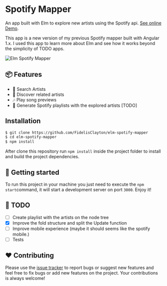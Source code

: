 # Spotify Mapper
An app built with Elm to explore new artists using the Spotify api. [See online Demo](http://spotify-mapper.fidelisclayton.com/).

This app is a new version of my previous Spotify mapper built with Angular 1.x. I used this app to learn more about Elm and see how it works beyond the simplicity of TODO apps.

![Elm Spotify Mapper](https://media.giphy.com/media/3ohzdNH8xOeaxTp37W/giphy.gif)

## :package: Features
- :mag_right: Search Artists
- :microphone: Discover related artists
- :notes: Play song previews
- :musical_score: Generate Spotify playlists with the explored artists [TODO]

## Installation
```sh
$ git clone https://github.com/FidelisClayton/elm-spotify-mapper
$ cd elm-spotify-mapper
$ npm install
```
After clone this repository run `npm install` inside the project folder to install and build the project dependencies.

## :runner: Getting started
To run this project in your machine you just need to execute the `npm start`command, it will start a development server on port `3000`. Enjoy it!

## :memo: TODO
- [ ] Create playlist with the artists on the node tree
- [x] Improve the fold structure and split the Update function
- [ ] Improve mobile experience (maybe it should seems like the spotify mobile.)
- [ ] Tests

## :heart: Contributing
Please use the [issue tracker](https://github.com/FidelisClayton/elm-spotify-mapper/issues) to report bugs or suggest new features and feel free to fix bugs or add new features on the project. Your contributions is always welcome!
